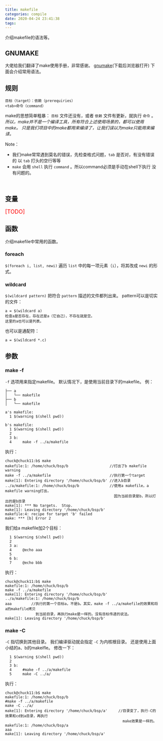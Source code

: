 ```yaml
---
title: makefile
categories: compile
date: 2020-04-24 23:41:38
tags:
---
```


介绍makefile的语法等。
<!--more-->

## GNUMAKE
大佬给我们翻译了make使用手册，非常感谢。
[gnumake](https://github.com/gouchengsanren/files/blob/master/gunmake.htm)(下载后浏览器打开)
下面会介绍常用语法。
<br>

## 规则
```
目标（target）：依赖（prerequiries）
<tab>命令（command）
```
make的思想简单粗暴：
`目标` 文件还没有，或者 `依赖` 文件有更新，就执行 `命令` 。
*所以，make并不是一个编译工具，所有符合上述使用场景的，都可以使用make。
只是我们项目中的make都用来编译了，让我们误以为make只能用来编译。*

Note：
* 我们make常常遇到莫名的错误，先检查格式问题，`tab` 是否对，有没有错误的
以 `tab` 打头的空行等等
* `make` 会用 `shell` 执行 `command` 。所以command必须是手动在shell下执行
没有问题的。
<br>


## 变量
<font color=red size=4>[TODO]</font>
<br>


## 函数
介绍makefile中常用的函数。

### foreach
`$(foreach i, list, newi)`
遍历 `list` 中的每一项元素（`i`），将其改成 `newi` 的形式。

### wildcard
`$(wildcard pattern)`
把符合 `pattern` 描述的文件都列出来。
pattern可以是切实的文件：
```
a = $(wildcard a)
检查a是否存在，存在还是a（它自己），不存在就是空。
这里的a也可以是列表。
```
也可以是通配符：
```
a = $(wildcard *.c)
```

## 参数

### make -f
`-f` 选项用来指定makefile。
默认情况下，是使用当前目录下的makefile。
例：
```shell
├── a
│   └── makefile
├── b
│   └── makefile

a's makefile:
  1 $(warning $(shell pwd))

b's makefile:
  1 $(warning $(shell pwd))    
  2 
  3 b:
  4     make -f ../a/makefile
```
执行：
```shell
chuck@chuck11:b$ make
makefile:1: /home/chuck/bsp/b                   //打出了b makefile warning
make -f ../a/makefile                           //执行第一个target
make[1]: Entering directory '/home/chuck/bsp/b' //进入b目录
../a/makefile:1: /home/chuck/bsp/b              //使用a makefile，a makefile warning打出，
                                                  因为当前目录是b，所以打出的是b目录
make[1]: *** No targets.  Stop.
make[1]: Leaving directory '/home/chuck/bsp/b'
makefile:4: recipe for target 'b' failed
make: *** [b] Error 2
```
我们给a makefile加2个目标：
```shell
  1 $(warning $(shell pwd))    
  2 
  3 a:
  4     @echo aaa
  5 
  6 b:
  7     @echo bbb
```
执行：
```shell
chuck@chuck11:b$ make
makefile:1: /home/chuck/bsp/b
make -f ../a/makefile
make[1]: Entering directory '/home/chuck/bsp/b'
../a/makefile:1: /home/chuck/bsp/b
aaa         //执行的第一个目标a，不是b。其实，make -f ../a/makefile的效果和将a的makefile拷贝
              到当前目录，再执行make是一样的。没有目标传递的说法。
make[1]: Leaving directory '/home/chuck/bsp/b'
```

### make -C
`-C` 指切换到其他目录。
我们编译驱动就会指定 `-C` 为内核根目录。
还是使用上面小结的a、b的makeifle。
修改一下：
```shell
  1 $(warning $(shell pwd))    
  2 
  3 b:
  4     #make -f ../a/makefile
  5     make -C ../a/
```
执行：
```shell
chuck@chuck11:b$ make
makefile:1: /home/chuck/bsp/b
#make -f ../a/makefile
make -C ../a/
make[1]: Entering directory '/home/chuck/bsp/a'     //目录变了，执行-C的效果和cd到a目录，再执行
                                                      make效果是一样的。
makefile:1: /home/chuck/bsp/a
aaa
make[1]: Leaving directory '/home/chuck/bsp/a'
```








